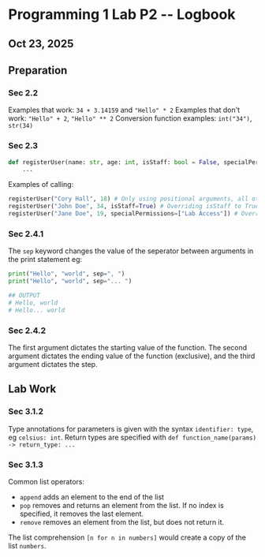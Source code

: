 # Programming 1 Lab P2 -- Logbook
## Oct 23, 2025

## Preparation
### Sec 2.2
Examples that work: `34 + 3.14159` and `"Hello" * 2`
Examples that don't work: `"Hello" + 2`, `"Hello" ** 2`
Conversion function examples: `int("34")`, `str(34)`

### Sec 2.3
```py
def registerUser(name: str, age: int, isStaff: bool = False, specialPermissions = None):
    ...
```

Examples of calling:
```py
registerUser("Cory Hall", 18) # Only using positional arguments, all others use default values
registerUser("John Doe", 34, isStaff=True) # Overriding isStaff to True
registerUser("Jane Doe", 19, specialPermissions=["Lab Access"]) # Overriding value of specialPermissions
```

### Sec 2.4.1
The `sep` keyword changes the value of the seperator between arguments in the print statement
eg:
```py
print("Hello", "world", sep=", ")
print("Hello", "world", sep="... ")

## OUTPUT
# Hello, world
# Hello... world
```

### Sec 2.4.2
The first argument dictates the starting value of the function. The second argument dictates the ending value of the function (exclusive), and the third argument dictates the step.

## Lab Work
### Sec 3.1.2 
Type annotations for parameters is given with the syntax `identifier: type`, eg `celsius: int`. Return types are specified with `def function_name(params) -> return_type: ...`

### Sec 3.1.3
Common list operators:
* `append` adds an element to the end of the list
* `pop` removes and returns an element from the list. If no index is specified, it removes the last element.
* `remove` removes an element from the list, but does not return it.

The list comprehension `[n for n in numbers]` would create a copy of the list `numbers`.
